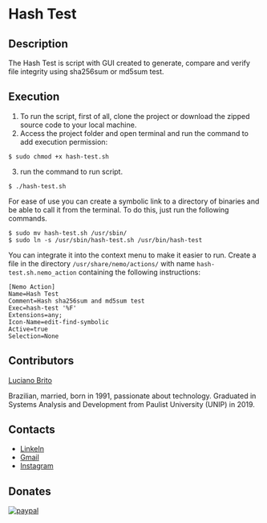 # Hash Test

## Description

The Hash Test is script with GUI created to generate, compare and verify file integrity using sha256sum or md5sum test.

## Execution

1. To run the script, first of all, clone the project or download the zipped source code to your local machine.
2. Access the project folder and open terminal and run the command to add execution permission:
```
$ sudo chmod +x hash-test.sh
```
3. run the command to run script.
```
$ ./hash-test.sh
```

For ease of use you can create a symbolic link to a directory of binaries and be able to call it from the terminal. To do this, just run the following commands.

```
$ sudo mv hash-test.sh /usr/sbin/
$ sudo ln -s /usr/sbin/hash-test.sh /usr/bin/hash-test
```

You can integrate it into the context menu to make it easier to run.
Create a file in the directory `/usr/share/nemo/actions/` with name `hash-test.sh.nemo_action` containing the following instructions:

```
[Nemo Action]
Name=Hash Test
Comment=Hash sha256sum and md5sum test
Exec=hash-test '%F'
Extensions=any;
Icon-Name=edit-find-symbolic
Active=true
Selection=None
```

## Contributors

[Luciano Brito](https://github.com/lucianobritodev)

Brazilian, married, born in 1991, passionate about technology. Graduated in Systems Analysis and Development from Paulist University (UNIP) in 2019. 


## Contacts

- [LinkeIn](https://www.linkedin.com/in/luciano-brito-dev)
- [Gmail](mailto:lucianobrito.dev@gmail.com)
- [Instagram](https://www.instagram.com/lucianobrito.dev)


## Donates

[![paypal](https://www.paypalobjects.com/en_US/i/btn/btn_donateCC_LG.gif)](https://www.paypal.com/donate/?hosted_button_id=SX3L4N89M8ZRW)

